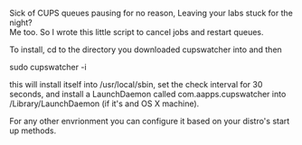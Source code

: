 Sick of CUPS queues pausing for no reason, Leaving your labs stuck for the night?      
Me too.  So I wrote this little script to cancel jobs and restart queues.


To install, cd to the directory
you downloaded cupswatcher into and then

sudo cupswatcher -i

this will install itself into /usr/local/sbin, set the check interval for 30 seconds, and install a LaunchDaemon called com.aapps.cupswatcher into /Library/LaunchDaemon (if it's and OS X machine).

For any other envrionment you can configure it based on your distro's start up methods.
